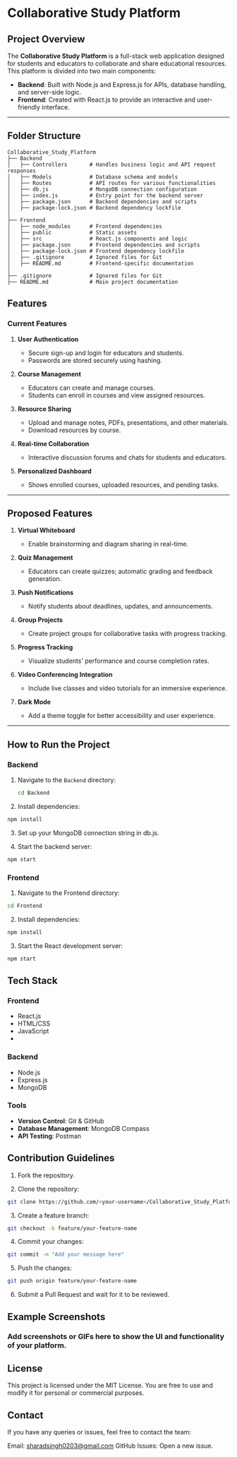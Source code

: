 # Collaborative Study Platform

## Project Overview
The **Collaborative Study Platform** is a full-stack web application designed for students and educators to collaborate and share educational resources. This platform is divided into two main components:

- **Backend**: Built with Node.js and Express.js for APIs, database handling, and server-side logic.
- **Frontend**: Created with React.js to provide an interactive and user-friendly interface.

---

## Folder Structure

```plaintext
Collaborative_Study_Platform
├── Backend
│   ├── Controllers       # Handles business logic and API request responses
│   ├── Models            # Database schema and models
│   ├── Routes            # API routes for various functionalities
│   ├── db.js             # MongoDB connection configuration
│   ├── index.js          # Entry point for the backend server
│   ├── package.json      # Backend dependencies and scripts
│   ├── package-lock.json # Backend dependency lockfile
│
├── Frontend
│   ├── node_modules      # Frontend dependencies
│   ├── public            # Static assets
│   ├── src               # React.js components and logic
│   ├── package.json      # Frontend dependencies and scripts
│   ├── package-lock.json # Frontend dependency lockfile
│   ├── .gitignore        # Ignored files for Git
│   ├── README.md         # Frontend-specific documentation
│
├── .gitignore            # Ignored files for Git
├── README.md             # Main project documentation
```

## Features

### Current Features
1. **User Authentication**
   - Secure sign-up and login for educators and students.
   - Passwords are stored securely using hashing.

2. **Course Management**
   - Educators can create and manage courses.
   - Students can enroll in courses and view assigned resources.

3. **Resource Sharing**
   - Upload and manage notes, PDFs, presentations, and other materials.
   - Download resources by course.

4. **Real-time Collaboration**
   - Interactive discussion forums and chats for students and educators.

5. **Personalized Dashboard**
   - Shows enrolled courses, uploaded resources, and pending tasks.

---

## Proposed Features

1. **Virtual Whiteboard**
   - Enable brainstorming and diagram sharing in real-time.

2. **Quiz Management**
   - Educators can create quizzes; automatic grading and feedback generation.

3. **Push Notifications**
   - Notify students about deadlines, updates, and announcements.

4. **Group Projects**
   - Create project groups for collaborative tasks with progress tracking.

5. **Progress Tracking**
   - Visualize students' performance and course completion rates.

6. **Video Conferencing Integration**
   - Include live classes and video tutorials for an immersive experience.

7. **Dark Mode**
   - Add a theme toggle for better accessibility and user experience.

---

## How to Run the Project

### Backend
1. Navigate to the `Backend` directory:
   ```bash
   cd Backend

2. Install dependencies:
```bash
npm install
``` 
3. Set up your MongoDB connection string in db.js.

4. Start the backend server:
```bash
npm start
```

### Frontend
1. Navigate to the Frontend directory:
```bash
cd Frontend
```

2. Install dependencies:
```bash
npm install
```

3. Start the React development server:
```bash
npm start
```

## Tech Stack

### Frontend
- React.js
- HTML/CSS
- JavaScript
- 
### Backend
- Node.js
- Express.js
- MongoDB

### Tools
- **Version Control**: Git & GitHub
- **Database Management**: MongoDB Compass
- **API Testing**: Postman


## Contribution Guidelines
1. Fork the repository.
   
2. Clone the repository:
```bash
git clone https://github.com/<your-username>/Collaborative_Study_Platform.git
```

3. Create a feature branch:
```bash
git checkout -b feature/your-feature-name
```

4. Commit your changes:
```bash
git commit -m "Add your message here"
```

5. Push the changes:
```bash
git push origin feature/your-feature-name
```

6. Submit a Pull Request and wait for it to be reviewed.

## Example Screenshots
### Add screenshots or GIFs here to show the UI and functionality of your platform.

## License
This project is licensed under the MIT License. You are free to use and modify it for personal or commercial purposes.

## Contact
If you have any queries or issues, feel free to contact the team:

Email: sharadsingh0203@gmail.com
GitHub Issues: Open a new issue.
